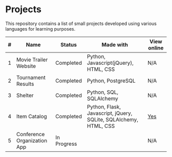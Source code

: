 # Projects
This repository contains a list of small projects developed using
various languages for learning purposes.

| # | Name | Status | Made with | View online |
| --- | --- | --- | --- | --- |
| 1 | Movie Trailer Website | Completed | Python, Javascript(jQuery), HTML, CSS | N/A |
| 2 | Tournament Results | Completed | Python, PostgreSQL | N/A |
| 3 | Shelter | Completed | Python, SQL, SQLAlchemy | N/A |
| 4 | Item Catalog | Completed | Python, Flask, Javascript, jQuery, SQLite, SQLAlchemy, HTML, CSS | [Yes](https://floating-reaches-7281.herokuapp.com/) |
| 5 | Conference Organization App | In Progress | | N/A |
